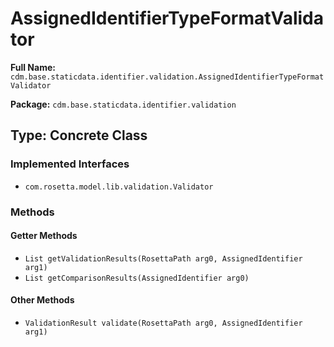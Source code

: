 # AssignedIdentifierTypeFormatValidator

**Full Name:** `cdm.base.staticdata.identifier.validation.AssignedIdentifierTypeFormatValidator`

**Package:** `cdm.base.staticdata.identifier.validation`

## Type: Concrete Class

### Implemented Interfaces

- `com.rosetta.model.lib.validation.Validator`

### Methods

#### Getter Methods

- `List getValidationResults(RosettaPath arg0, AssignedIdentifier arg1)`
- `List getComparisonResults(AssignedIdentifier arg0)`

#### Other Methods

- `ValidationResult validate(RosettaPath arg0, AssignedIdentifier arg1)`

